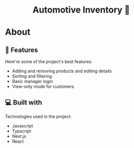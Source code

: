 <h1 align="center" id="title">Automotive Inventory 🚗</h1>

# About 
<p id="description">
  
  
<h2>🧐 Features</h2>


Here're some of the project's best features:

*   Adding and removing products and editing details
*   Sorting and filtering
*   Basic manager login
*   View-only mode for customers


<h2>💻 Built with</h2>

Technologies used in the project:

*   Javascript
*   Typscript
*   Next.js
*   React
